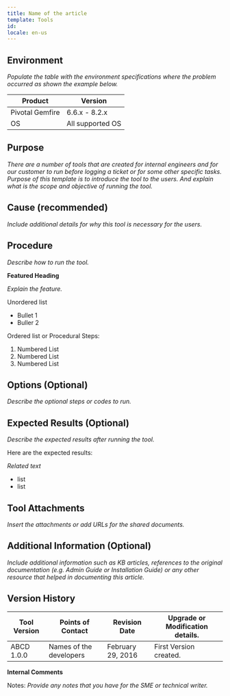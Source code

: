 ```yaml
---
title: Name of the article
template: Tools
id: 
locale: en-us
---
```


## Environment

*Populate the table with the environment specifications where the problem occurred as shown the example below.*

Product	| Version
--------|---------
Pivotal Gemfire |	6.6.x - 8.2.x
OS |	All supported OS

## Purpose

*There are a number of tools that are created for internal engineers and for our customer to run before logging a ticket or for some other specific tasks.*
*Purpose of this template is to introduce the tool to the users.*
*And explain what is the scope and objective of running the tool.*

## Cause (recommended)

*Include additional details for why this tool is necessary for the users.*

## Procedure

*Describe how to run the tool.*

**Featured Heading**

*Explain the feature.*

Unordered list

*	Bullet 1
*	Buller 2

Ordered list or Procedural Steps:

1.	Numbered List
2.	Numbered List
3.	Numbered List

## Options (Optional)

*Describe the optional steps or codes to run.*

## Expected Results (Optional)

*Describe the expected results after running the tool.*

Here are the expected results:

*Related text*

*	list
*	list

## Tool Attachments

*Insert the attachments or add URLs for the shared documents.*
 
## Additional Information (Optional)

*Include additional information such as KB articles, references to the original documentation (e.g. Admin Guide or Installation Guide) or any other resource that helped in documenting this article.* 
 
## Version History

Tool Version |	Points of Contact	| Revision Date |	Upgrade or Modification details.
-------------|-------------------|---------------|---------------------------------
ABCD 1.0.0 |	Names of the developers	| February 29, 2016	| First Version created.

**Internal Comments**

Notes: *Provide any notes that you have for the SME or technical writer.*
 	 	 	 


